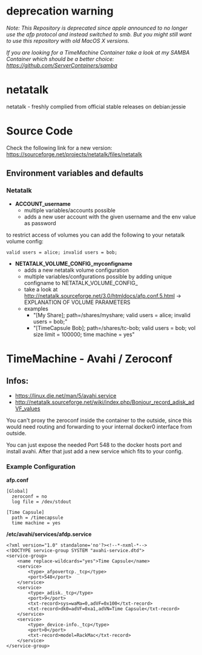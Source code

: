 # deprecation warning

_Note: This Repository is deprecated since apple announced to no longer use the afp protocol and instead switched to smb. But you might still want to use this repository with old MacOS X versions._

_If you are looking for a TimeMachine Container take a look at my SAMBA Container which should be a better choice: https://github.com/ServerContainers/samba_

# netatalk
netatalk - freshly complied from official stable releases on debian:jessie

# Source Code
Check the following link for a new version: https://sourceforge.net/projects/netatalk/files/netatalk

## Environment variables and defaults

### Netatalk

* __ACCOUNT\_username__
    * multiple variables/accounts possible
    * adds a new user account with the given username and the env value as password

to restrict access of volumes you can add the following to your netatalk volume config:

    valid users = alice; invalid users = bob;

* __NETATALK\_VOLUME\_CONFIG\_myconfigname__
    * adds a new netatalk volume configuration
    * multiple variables/confgurations possible by adding unique configname to NETATALK_VOLUME_CONFIG_
    * take a look at http://netatalk.sourceforge.net/3.0/htmldocs/afp.conf.5.html -> EXPLANATION OF VOLUME PARAMETERS
    * examples
        * "[My Share]; path=/shares/myshare; valid users = alice; invalid users = bob;"
        * "[TimeCapsule Bob]; path=/shares/tc-bob; valid users = bob; vol size limit = 100000; time machine = yes"

# TimeMachine - Avahi / Zeroconf

## Infos:

* https://linux.die.net/man/5/avahi.service
* http://netatalk.sourceforge.net/wiki/index.php/Bonjour_record_adisk_adVF_values

You can't proxy the zeroconf inside the container to the outside, since this would need routing and forwarding to your internal docker0 interface from outside.

You can just expose the needed Port 548 to the docker hosts port and install avahi.
After that just add a new service which fits to your config.

### Example Configuration

__afp.conf__

    [Global]
      zeroconf = no
      log file = /dev/stdout

    [Time Capsule]
      path = /timecapsule
      time machine = yes

__/etc/avahi/services/afdp.service__

    <?xml version="1.0" standalone='no'?><!--*-nxml-*-->
    <!DOCTYPE service-group SYSTEM "avahi-service.dtd">
    <service-group>
        <name replace-wildcards="yes">Time Capsule</name>
        <service>
            <type>_afpovertcp._tcp</type>
            <port>548</port>
        </service>
        <service>
            <type>_adisk._tcp</type>
            <port>9</port>
            <txt-record>sys=waMa=0,adVF=0x100</txt-record>
            <txt-record>dk0=adVF=0xa1,adVN=Time Capsule</txt-record>
        </service>
        <service>
            <type>_device-info._tcp</type>
            <port>0</port>
            <txt-record>model=RackMac</txt-record>
        </service>
    </service-group>
